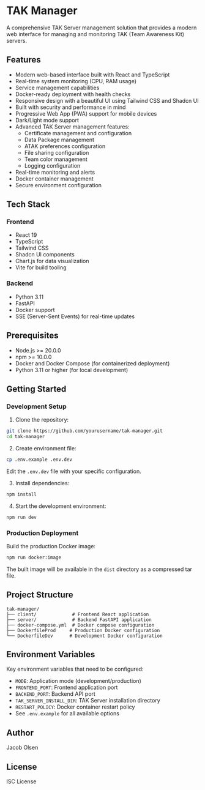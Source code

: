 # TAK Manager

A comprehensive TAK Server management solution that provides a modern web interface for managing and monitoring TAK (Team Awareness Kit) servers.

## Features

- Modern web-based interface built with React and TypeScript
- Real-time system monitoring (CPU, RAM usage)
- Service management capabilities
- Docker-ready deployment with health checks
- Responsive design with a beautiful UI using Tailwind CSS and Shadcn UI
- Built with security and performance in mind
- Progressive Web App (PWA) support for mobile devices
- Dark/Light mode support
- Advanced TAK Server management features:
  - Certificate management and configuration
  - Data Package management
  - ATAK preferences configuration
  - File sharing configuration
  - Team color management
  - Logging configuration
- Real-time monitoring and alerts
- Docker container management
- Secure environment configuration

## Tech Stack

### Frontend
- React 19
- TypeScript
- Tailwind CSS
- Shadcn UI components
- Chart.js for data visualization
- Vite for build tooling

### Backend
- Python 3.11
- FastAPI
- Docker support
- SSE (Server-Sent Events) for real-time updates

## Prerequisites

- Node.js >= 20.0.0
- npm >= 10.0.0
- Docker and Docker Compose (for containerized deployment)
- Python 3.11 or higher (for local development)

## Getting Started

### Development Setup

1. Clone the repository:
```bash
git clone https://github.com/yourusername/tak-manager.git
cd tak-manager
```

2. Create environment file:
```bash
cp .env.example .env.dev
```
Edit the `.env.dev` file with your specific configuration.

3. Install dependencies:
```bash
npm install
```

4. Start the development environment:
```bash
npm run dev
```

### Production Deployment

Build the production Docker image:
```bash
npm run docker:image
```

The built image will be available in the `dist` directory as a compressed tar file.

## Project Structure

```
tak-manager/
├── client/             # Frontend React application
├── server/             # Backend FastAPI application
├── docker-compose.yml  # Docker compose configuration
├── DockerfileProd     # Production Docker configuration
└── DockerfileDev      # Development Docker configuration
```

## Environment Variables

Key environment variables that need to be configured:

- `MODE`: Application mode (development/production)
- `FRONTEND_PORT`: Frontend application port
- `BACKEND_PORT`: Backend API port
- `TAK_SERVER_INSTALL_DIR`: TAK Server installation directory
- `RESTART_POLICY`: Docker container restart policy
- See `.env.example` for all available options

## Author

Jacob Olsen

## License

ISC License 